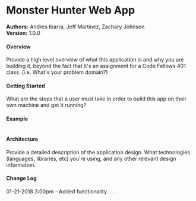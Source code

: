# Monster Hunter Web App

**Authors:** Andres Ibarra, Jeff Martinez, Zachary Johnson </br>
**Version:** 1.0.0 

#### Overview
Provide a high level overview of what this application is and why you are building it, beyond the fact that it's an assignment for a Code Fellows 401 class. (i.e. What's your problem domain?)

#### Getting Started
What are the steps that a user must take in order to build this app on their own machine and get it running?

#### Example
```
```

#### Architecture
Provide a detailed description of the application design. What technologies (languages, libraries, etc) you're using, and any other relevant design information.

#### Change Log
01-21-2018 3:00pm - Added functionality. . . .
